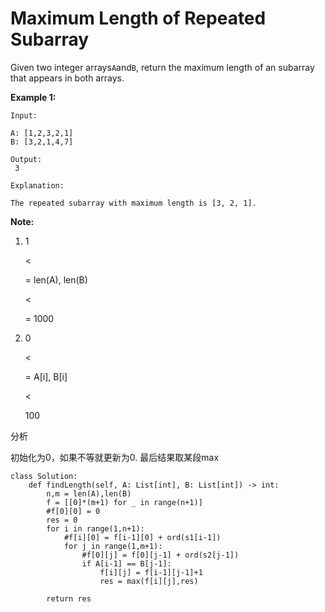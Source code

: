 # Maximum Length of Repeated Subarray

Given two integer arrays`A`and`B`, return the maximum length of an subarray that appears in both arrays.

**Example 1:**

```text
Input:

A: [1,2,3,2,1]
B: [3,2,1,4,7]

Output:
 3

Explanation:

The repeated subarray with maximum length is [3, 2, 1].
```

**Note:**

1. 1 

   &lt;

   = len\(A\), len\(B\) 

   &lt;

   = 1000

2. 0 

   &lt;

   = A\[i\], B\[i\] 

   &lt;

    100

分析

初始化为0，如果不等就更新为0. 最后结果取某段max

```text
class Solution:
    def findLength(self, A: List[int], B: List[int]) -> int:
        n,m = len(A),len(B)
        f = [[0]*(m+1) for _ in range(n+1)]
        #f[0][0] = 0
        res = 0
        for i in range(1,n+1):
            #f[i][0] = f[i-1][0] + ord(s1[i-1])
            for j in range(1,m+1):
                #f[0][j] = f[0][j-1] + ord(s2[j-1])
                if A[i-1] == B[j-1]:
                    f[i][j] = f[i-1][j-1]+1
                    res = max(f[i][j],res)

        return res
```

